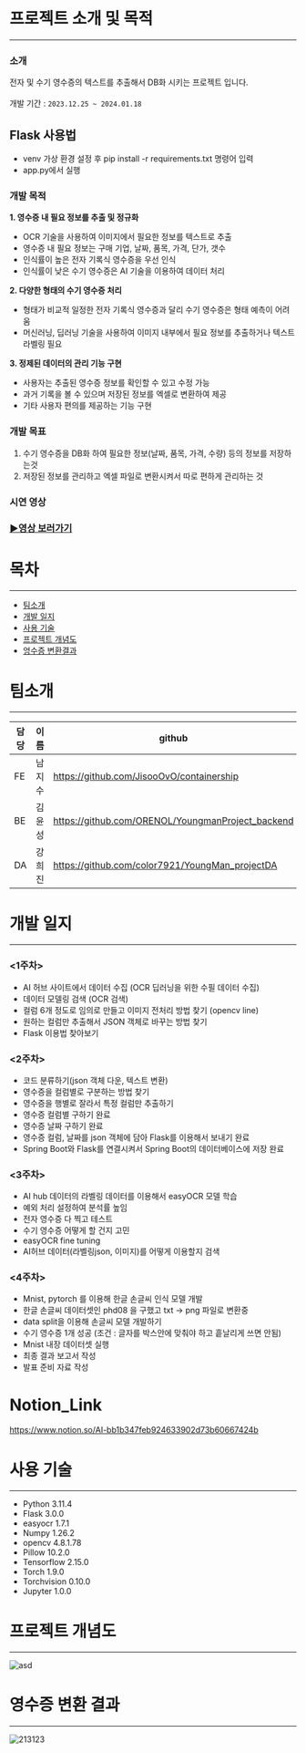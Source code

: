 # 프로젝트 소개 및 목적
---
### 소개
전자 및 수기 영수증의 텍스트를 추출해서 DB화 시키는 프로젝트 입니다. <br/><br/>
개발 기간 : `2023.12.25 ~ 2024.01.18`

## Flask 사용법
- venv 가상 환경 설정 후 pip install -r requirements.txt 명령어 입력
- app.py에서 실행

### 개발 목적
**1. 영수증 내 필요 정보를 추출 및 정규화**
- OCR 기술을 사용하여 이미지에서 필요한 정보를 텍스트로 추출
- 영수증 내 필요 정보는 구매 기업, 날짜, 품목, 가격, 단가, 갯수
- 인식률이 높은 전자 기록식 영수증을 우선 인식
- 인식률이 낮은 수기 영수증은 AI 기술을 이용하여 데이터 처리

**2. 다양한 형태의 수기 영수증 처리** 
- 형태가 비교적 일정한 전자 기록식 영수증과 달리 수기 영수증은 형태 예측이 어려움
- 머신러닝, 딥러닝 기술을 사용하여 이미지 내부에서 필요 정보를 추출하거나 텍스트 라벨링 필요

**3. 정제된 데이터의 관리 기능 구현**
- 사용자는 추출된 영수증 정보를 확인할 수 있고 수정 가능
- 과거 기록을 볼 수 있으며 저장된 정보를 엑셀로 변환하여 제공
- 기타 사용자 편의를 제공하는 기능 구현

### 개발 목표
1. 수기 영수증을 DB화 하여 필요한 정보(날짜, 품목, 가격, 수량) 등의 정보를 저장하는것
2. 저장된 정보를 관리하고 엑셀 파일로 변환시켜서 따로 편하게 관리하는 것

### 시연 영상
### [▶영상 보러가기](https://youtu.be/aQxviNjqf3I)

# 목차
---
* [팀소개](#팀소개)
* [개발 일지](#개발-일지)
* [사용 기술](#사용-기술)
* [프로젝트 개념도](#프로젝트-개념도)
* [엉수증 변환결과](#영수증-변환-결과)

# 팀소개
---
|담당|이름|github|
|------|---|---|
|FE|남지수|https://github.com/JisooOvO/containership|
|BE|김윤성|https://github.com/ORENOL/YoungmanProject_backend|
|DA|강희진|https://github.com/color7921/YoungMan_projectDA|

# 개발 일지
---
 
### <1주차>
- AI 허브 사이트에서 데이터 수집 (OCR 딥러닝을 위한 수필 데이터 수집)
- 데이터 모델링 검색 (OCR 검색)
- 컬럼 6개 정도로 임의로 만들고 이미지 전처리 방법 찾기 (opencv line)
- 원하는 컬럼만 추출해서 JSON 객체로 바꾸는 방법 찾기
- Flask 이용법 찾아보기

### <2주차>
- 코드 분류하기(json 객체 다운, 텍스트 변환)
- 영수증을 컬럼별로 구분하는 방법 찾기
- 영수증을 행별로 잘라서 특정 컬럼만 추출하기
- 영수증 컬럼별 구하기 완료
- 영수증 날짜 구하기 완료
- 영수증 컬럼, 날짜를 json 객체에 담아 Flask를 이용해서 보내기 완료
- Spring Boot와 Flask를 연결시켜서 Spring Boot의 데이터베이스에 저장 완료

### <3주차>
- AI hub 데이터의 라벨링 데이터를 이용해서 easyOCR 모델 학습
- 예외 처리 설정하여 분석률 높임
- 전자 영수증 다 찍고 테스트
- 수기 영수증 어떻게 할 건지 고민
- easyOCR fine tuning
- AI허브 데이터(라벨링json, 이미지)를 어떻게 이용할지 검색

### <4주차>
- Mnist, pytorch 를 이용해 한글 손글씨 인식 모델 개발
- 한글 손글씨 데이터셋인 phd08 을 구했고 txt → png 파일로 변환중
- data split을 이용해 손글씨 모델 개발하기
- 수기 영수증 1개 성공 (조건 : 글자를 박스안에 맞춰야 하고 흩날리게 쓰면 안됨)
- Mnist 내장 데이터셋 실행
- 최종 결과 보고서 작성
- 발표 준비 자료 작성
  
# Notion_Link
https://www.notion.so/AI-bb1b347feb924633902d73b60667424b

# 사용 기술
---
- Python 3.11.4
- Flask 3.0.0
- easyocr 1.7.1
- Numpy 1.26.2
- opencv 4.8.1.78
- Pillow 10.2.0
- Tensorflow 2.15.0
- Torch 1.9.0
- Torchvision 0.10.0
- Jupyter 1.0.0

# 프로젝트 개념도
---
![asd](https://github.com/color7921/YoungMan_projectDA/assets/132988693/927a1a52-d6fe-4bf9-83c7-5c6ebbf1758e)

# 영수증 변환 결과
---
![213123](https://github.com/color7921/YoungMan_projectDA/assets/132988693/54063cb1-730b-4c5f-9400-36ef9d15cc40)

